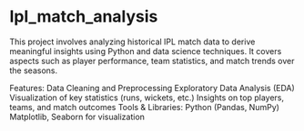 # Ipl_match_analysis
This project involves analyzing historical IPL match data to derive meaningful insights using Python and data science techniques. It covers aspects such as player performance, team statistics, and match trends over the seasons.

Features:
Data Cleaning and Preprocessing
Exploratory Data Analysis (EDA)
Visualization of key statistics (runs, wickets, etc.)
Insights on top players, teams, and match outcomes
Tools & Libraries:
Python (Pandas, NumPy)
Matplotlib, Seaborn for visualization
